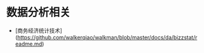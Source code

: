 数据分析相关
=======================

  * [商务经济统计技术] (https://github.com/walkerqiao/walkman/blob/master/docs/da/bizzstat/readme.md)
  
